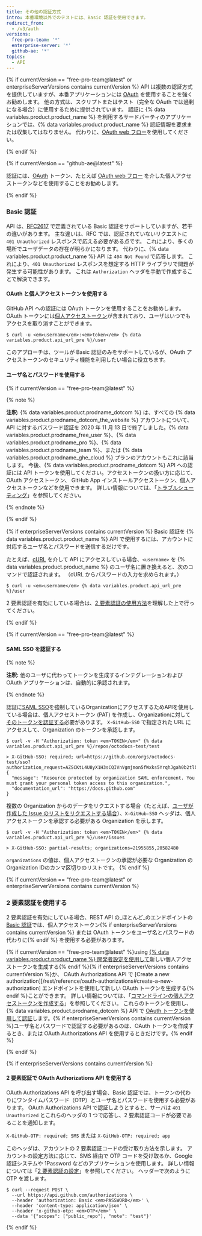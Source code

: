 ```yaml
---
title: その他の認証方式
intro: 本番環境以外でのテストには、Basic 認証を使用できます。
redirect_from:
  - /v3/auth
versions:
  free-pro-team: '*'
  enterprise-server: '*'
  github-ae: '*'
topics:
  - API
---
```



{% if currentVersion == "free-pro-team@latest" or enterpriseServerVersions contains currentVersion %}
API は複数の認証方式を提供していますが、本番アプリケーションには [OAuth](/apps/building-integrations/setting-up-and-registering-oauth-apps/) を使用することを強くお勧めします。 他の方式は、スクリプトまたはテスト（完全な OAuth では過剰になる場合）に使用するために提供されています。 認証に
{% data variables.product.product_name %} を利用するサードパーティのアプリケーションでは、{% data variables.product.product_name %} 認証情報を要求または収集してはなりません。
代わりに、[OAuth web フロー](/apps/building-oauth-apps/authorizing-oauth-apps/)を使用してください。

{% endif %}

{% if currentVersion == "github-ae@latest" %}

認証には、[OAuth](/apps/building-integrations/setting-up-and-registering-oauth-apps/) トークン、たとえば [OAuth web フロー](/apps/building-oauth-apps/authorizing-oauth-apps/) を介した個人アクセストークンなどを使用することをお勧めします。

{% endif %}

### Basic 認証

API は、[RFC2617](http://www.ietf.org/rfc/rfc2617.txt) で定義されている Basic 認証をサポートしていますが、若干の違いがあります。 主な違いは、RFC では、認証されていないリクエストに `401 Unauthorized` レスポンスで応える必要がある点です。 これにより、多くの場所でユーザデータの存在が明らかになります。 代わりに、{% data variables.product.product_name %} API は `404 Not Found` で応答します。 これにより、`401 Unauthorized` レスポンスを想定する HTTP ライブラリで問題が発生する可能性があります。 これは `Authorization` ヘッダを手動で作成することで解決できます。

#### OAuth と個人アクセストークンを使用する

GitHub API への認証には OAuth トークンを使用することをお勧めします。 OAuth トークンには[個人アクセストークン][personal-access-tokens]が含まれており、ユーザはいつでもアクセスを取り消すことができます。

```shell
$ curl -u <em>username</em>:<em>token</em> {% data variables.product.api_url_pre %}/user
```

このアプローチは、ツールが Basic 認証のみをサポートしているが、OAuth アクセストークンのセキュリティ機能を利用したい場合に役立ちます。

#### ユーザ名とパスワードを使用する

{% if currentVersion == "free-pro-team@latest" %}

{% note %}

**注釈:** {% data variables.product.prodname_dotcom %} は、すべての {% data variables.product.prodname_dotcom_the_website %} アカウントについて、API に対するパスワード認証を 2020 年 11 月 13 日で終了しました。{% data variables.product.prodname_free_user %}、{% data variables.product.prodname_pro %}、{% data variables.product.prodname_team %}、または {% data variables.product.prodname_ghe_cloud %} プランのアカウントもこれに該当します。 今後、{% data variables.product.prodname_dotcom %} API への認証には API トークンを使用してください。アクセストークンの扱い方に応じて、OAuth アクセストークン、 GitHub App インストールアクセストークン、個人アクセストークンなどを使用できます。 詳しい情報については、「[トラブルシューティング](/rest/overview/troubleshooting#basic-authentication-errors)」を参照してください。

{% endnote %}

{% endif %}

{% if enterpriseServerVersions contains currentVersion %}
Basic 認証を
{% data variables.product.product_name %} API で使用するには、アカウントに
対応するユーザ名とパスワードを送信するだけです。

たとえば、[cURL][curl] を介して API にアクセスしている場合、`<username>` を {% data variables.product.product_name %} のユーザ名に置き換えると、次のコマンドで認証されます。 （cURL からパスワードの入力を求められます。）

```shell
$ curl -u <em>username</em> {% data variables.product.api_url_pre %}/user
```
2 要素認証を有効にしている場合は、[2 要素認証の使用方法](/rest/overview/other-authentication-methods#working-with-two-factor-authentication)を理解した上で行ってください。

{% endif %}

{% if currentVersion == "free-pro-team@latest" %}
#### SAML SSO を認証する

{% note %}

**注釈:** 他のユーザに代わってトークンを生成するインテグレーションおよび OAuth アプリケーションは、自動的に承認されます。

{% endnote %}

認証に[SAML SSO][saml-sso]を強制しているOrganizationにアクセスするためAPIを使用している場合は、個人アクセストークン (PAT) を作成し、Organizationに対して[そのトークンを認証する][allowlist]必要があります。 `X-GitHub-SSO` で指定された URL にアクセスして、Organization のトークンを承認します。

```shell
$ curl -v -H "Authorization: token <em>TOKEN</em>" {% data variables.product.api_url_pre %}/repos/octodocs-test/test

> X-GitHub-SSO: required; url=https://github.com/orgs/octodocs-test/sso?authorization_request=AZSCKtL4U8yX1H3sCQIVnVgmjmon5fWxks5YrqhJgah0b2tlbl9pZM4EuMz4
{
  "message": "Resource protected by organization SAML enforcement. You must grant your personal token access to this organization.",
  "documentation_url": "https://docs.github.com"
}
```

複数の Organization からのデータをリクエストする場合（たとえば、[ユーザが作成した Issue のリストをリクエストする場合][user-issues]）、`X-GitHub-SSO` ヘッダは、個人アクセストークンを承認する必要がある Organization を示します。

```shell
$ curl -v -H "Authorization: token <em>TOKEN</em>" {% data variables.product.api_url_pre %}/user/issues

> X-GitHub-SSO: partial-results; organizations=21955855,20582480
```

`organizations` の値は、個人アクセストークンの承認が必要な Organization の Organization IDのカンマ区切りのリストです。
{% endif %}

{% if currentVersion == "free-pro-team@latest" or enterpriseServerVersions contains currentVersion %}
### 2 要素認証を使用する

2 要素認証を有効にしている場合、REST API の_ほとんど_のエンドポイントの [Basic 認証](#basic-authentication)では、個人アクセストークン{% if enterpriseServerVersions contains currentVersion %} または OAuth トークンをユーザ名とパスワードの代わりに{% endif %} を使用する必要があります。

{% if currentVersion == "free-pro-team@latest" %}using [{% data variables.product.product_name %} 開発者設定を使用して](https://github.com/settings/tokens/new)新しい個人アクセストークンを生成する{% endif %}{% if enterpriseServerVersions contains currentVersion %}か、 OAuth Authorizations API で \[Create a new authorization\]\[/rest/reference/oauth-authorizations#create-a-new-authorization\] エンドポイントを使用して新しい OAuth トークンを生成する{% endif %}ことができます。 詳しい情報については、「[コマンドラインの個人アクセストークンを作成する](/github/authenticating-to-github/creating-a-personal-access-token-for-the-command-line)」を参照してください。 これらのトークンを使用し、{% data variables.product.prodname_dotcom %} API で [OAuth トークンを使用して認証][oauth-auth]します。{% if enterpriseServerVersions contains currentVersion %}ユーザ名とパスワードで認証する必要があるのは、OAuth トークンを作成するとき、または OAuth Authorizations API を使用するときだけです。{% endif %}

{% endif %}

{% if enterpriseServerVersions contains currentVersion %}
#### 2 要素認証で OAuth Authorizations API を使用する

OAuth Authorizations API を呼び出す場合、Basic 認証では、トークンの代わりにワンタイムパスワード（OTP）とユーザ名とパスワードを使用する必要があります。 OAuth Authorizations API で認証しようとすると、サーバは `401 Unauthorized` とこれらのヘッダの 1 つで応答し、2 要素認証コードが必要であることを通知します。

`X-GitHub-OTP: required; SMS` または `X-GitHub-OTP: required; app`

このヘッダは、アカウントの 2 要素認証コードの受け取り方法を示します。 アカウントの設定方法に応じて、SMS 経由で OTP コードを受け取るか、Google 認証システムや 1Password などのアプリケーションを使用します。 詳しい情報については「[2 要素認証の設定](/articles/configuring-two-factor-authentication)」を参照してください。 ヘッダーで次のように OTP を渡します。

```shell
$ curl --request POST \
  --url https://api.github.com/authorizations \
  --header 'authorization: Basic <em>PASSWORD</em>' \
  --header 'content-type: application/json' \
  --header 'x-github-otp: <em>OTP</em>' \
  --data '{"scopes": ["public_repo"], "note": "test"}'
```
{% endif %}

[curl]: http://curl.haxx.se/
[oauth-auth]: /rest#authentication
[personal-access-tokens]: /articles/creating-a-personal-access-token-for-the-command-line
[saml-sso]: /articles/about-identity-and-access-management-with-saml-single-sign-on
[allowlist]: /github/authenticating-to-github/authorizing-a-personal-access-token-for-use-with-saml-single-sign-on
[user-issues]: /rest/reference/issues#list-issues-assigned-to-the-authenticated-user
